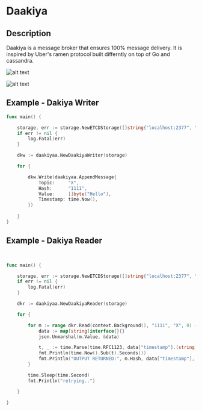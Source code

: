 


# Daakiya

## Description

Daakiya is a message broker that ensures 100% message delivery. It is inspired by Uber's ramen protocol built differntly on top of Go and cassandra.

![alt text](https://i.ibb.co/LdYQsZF/ramen.png)

![alt text](https://i.ibb.co/jzskrVP/daakiya.png)




## Example - Dakiya Writer

```go
func main() {

	storage, err := storage.NewETCDStorage([]string{"localhost:2377", "localhost:2378", "localhost:2379"})
	if err != nil {
		log.Fatal(err)
	}

	dkw := daakiyaa.NewDaakiyaWriter(storage)

	for {

		dkw.Write(daakiyaa.AppendMessage{
			Topic:     "X",
			Hash:      "1111",
			Value:     []byte("Hello"),
			Timestamp: time.Now(),
		})
		
	}
}


```

## Example - Dakiya Reader

```go


func main() {

	storage, err := storage.NewETCDStorage([]string{"localhost:2377", "localhost:2378", "localhost:2379"})
	if err != nil {
		log.Fatal(err)
	}

	dkr := daakiyaa.NewDaakiyaReader(storage)

	for {

		for m := range dkr.Read(context.Background(), "1111", "X", 0) {
			data := map[string]interface{}{}
			json.Unmarshal(m.Value, &data)

			t, _ := time.Parse(time.RFC1123, data["timestamp"].(string))
			fmt.Println(time.Now().Sub(t).Seconds())
			fmt.Println("OUTPUT RETURNED:", m.Hash, data["timestamp"], string(m.Value), m.Topic, m.Offset)
		}

		time.Sleep(time.Second)
		fmt.Println("retrying..")

	}

}

```